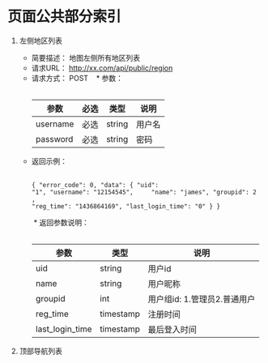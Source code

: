 # 页面公共部分索引
1.  左侧地区列表

    * 简要描述：
    地图左侧所有地区列表
    * 请求URL：
    http://xx.com/api/public/region
    * 请求方式：
    POST
    * 参数：<br /><br /><table><thead><th>参数</th><th>必选</th><th>类型</th><th>说明</th></thead><tbody><tr><td>username</td><td>必选</td><td>string</td><td>用户名</td></tr><tr><td>password</td><td>必选</td><td>string</td><td>密码</td></tr></tbody></table>
    * 返回示例：<br /><br /><pre><code>{
    "error_code": 0,
    "data": {
      "uid": "1",
      "username": "12154545",
      "name": "james",
      "groupid": 2 ,
      "reg_time": "1436864169",
      "last_login_time": "0"
    }
  }</code></pre>
  * 返回参数说明：<br /><br /><table><thead><th>参数</th><th>类型</th><th>说明</th></thead><tbody><tr><td>uid</td><td>string</td><td>用户id</td></tr><tr><td>name</td><td>string</td><td>用户昵称</td></tr><tr><td>groupid</td><td>int</td><td>用户组id: 1.管理员2.普通用户</td></tr><tr><td>reg_time</td><td>timestamp</td><td>注册时间</td></tr><tr><td>last_login_time</td><td>timestamp</td><td>最后登入时间</td></tr></tbody></table>
    
1.  顶部导航列表
    
